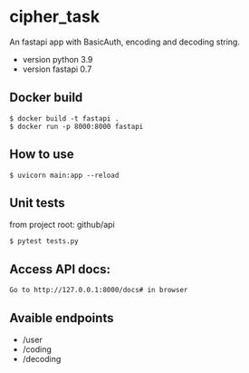# cipher_task
An fastapi app with BasicAuth, encoding and decoding string.
- version python 3.9
- version fastapi 0.7

## Docker build
```
$ docker build -t fastapi .
$ docker run -p 8000:8000 fastapi
```

## How to use
```
$ uvicorn main:app --reload
```

## Unit tests
from project root: github/api
```
$ pytest tests.py
```

## Access API docs:
```
Go to http://127.0.0.1:8000/docs# in browser
```

## Avaible endpoints
- /user
- /coding
- /decoding
